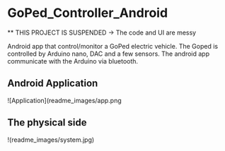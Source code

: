 # GoPed_Controller_Android
** THIS PROJECT IS SUSPENDED -> The code and UI are messy

Android app that control/monitor a GoPed electric vehicle.
The Goped is controlled by Arduino nano, DAC and a few sensors.
The android app communicate with the Arduino via bluetooth.

## Android Application
![Application](readme_images/app.png

## The physical side
!(readme_images/system.jpg) 


